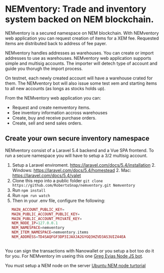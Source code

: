 # NEMventory: Trade and inventory system backed on NEM blockchain.

NEMventory is a secured namespace on NEM blockchain. With NEMventory web application you can request creation of items for a XEM fee. Requested items are distributed back to address of fee payer. 

NEMventory handles addresses as warehouses. You can create or import addresses to use as warehouses. NEMventory web application supports simple and multisig accounts. The importer will detech type of account and guide you thorugh the import process. 

On testnet, each newly created account will have a warehouse crated for them. The NEMventory bot will also issue some test xem and starting items to all new accounts (as longs as stocks holds up).

From the NEMventory web application you can:
- Request and create nemventory items.
- See inventory information accross warehouses
- Create, buy and receive purchase orders.
- Create, sell and send sales orders. 

## Create your own secure inventory namespace
NEMventory consist of a Laravel 5.4 backend and a Vue SPA frontend. To run a secure namespace you will have to setup a 3/2 multisig account.

1. Setup a Laravel enviroment. https://laravel.com/docs/5.4/installation 
   2. Windows: https://laravel.com/docs/5.4/homestead
   2. Mac: https://laravel.com/docs/5.4/valet
1. Clone this repo into a public folder ```git clone https://github.com/RobertoSnap/nemventory.git Nemventory```
1. Run ```npm install```
1. Run ```npm run watch```
1. Then in your .env file, configure the following:

```PHP MAIN_ACCOUNT_ADDRESS=
   MAIN_ACCOUNT_PUBLIC_KEY=
   MAIN_PUBLIC_ACCOUNT_PUBLIC_KEY=
   MAIN_PUBLIC_ACCOUNT_PRIVATE_KEY=
   NEM_NODE_IP=127.0.0.1
   NEM_NAMESPACE=nemventory
   NEM_ITEM_NAMESPACE=nemventory.items
   NEM_ADDRESS=TD4SAQFGF3DP3IJAXJA2GYGQ3HZVD3AS3UIZ44EA
  
```

You can sign the transactions with Nanowallet or you setup a bot too do it for you. For NEMventory im useing this one [Greg Evias Node JS bot](https://github.com/evias/nem-nodejs-bot).

You must setup a NEM node on the server [Ubuntu NEM node turtorial](https://blog.nem.io/ubuntu-installation-guide-standalone/)